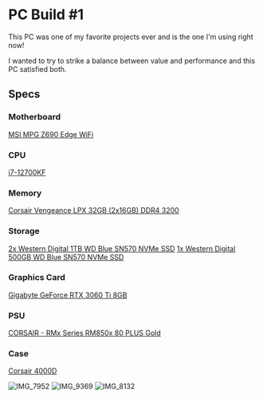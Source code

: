 # PC Build #1

This PC was one of my favorite projects ever and is the one I'm using right now!

I wanted to try to strike a balance between value and performance and this PC satisfied both.

## Specs



### Motherboard
[MSI MPG Z690 Edge WiFi](https://www.amazon.com/gp/product/B09GLCGV9K/)

### CPU
[i7-12700KF](https://www.amazon.com/gp/product/B09FXKHN7M/)

### Memory
[Corsair Vengeance LPX 32GB (2x16GB) DDR4 3200](https://www.amazon.com/gp/product/B07RW6Z692/)

### Storage
[2x Western Digital 1TB WD Blue SN570 NVMe SSD](https://www.amazon.com/gp/product/B09HKDQ1RN)
[1x Western Digital 500GB WD Blue SN570 NVMe SSD](https://www.amazon.com/gp/product/B09HKG6SDF)

### Graphics Card
[Gigabyte GeForce RTX 3060 Ti 8GB](https://www.amazon.com/gp/product/B09BKBJ14W/)

### PSU
[CORSAIR - RMx Series RM850x 80 PLUS Gold](https://www.bestbuy.com/site/corsair-rmx-series-rm850x-80-plus-gold-fully-modular-atx-power-supply-black/6459244.p?skuId=6459244)

### Case
[Corsair 4000D](https://www.amazon.com/gp/product/B08C7BGV3D/)

![IMG_7952](https://github.com/defiasmessenger/PC_Build1/assets/125808143/f930a141-4f27-4467-b77e-db46a34a103f)
![IMG_9369](https://github.com/defiasmessenger/PC_Build1/assets/125808143/6c1547d1-8c71-4d0a-8c82-f57b3b511f5f)
![IMG_8132](https://github.com/defiasmessenger/PC_Build1/assets/125808143/3b95e0c4-fdb9-44e8-946a-8c5d6a4e1bc6)
